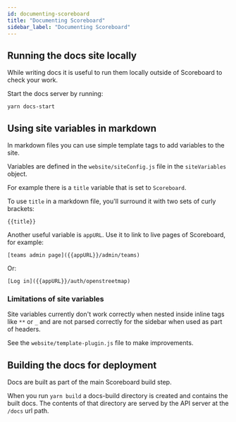 ```yaml
---
id: documenting-scoreboard
title: "Documenting Scoreboard"
sidebar_label: "Documenting Scoreboard"
---
```


## Running the docs site locally

While writing docs it is useful to run them locally outside of Scoreboard to check your work.

Start the docs server by running:

```
yarn docs-start
```

## Using site variables in markdown

In markdown files you can use simple template tags to add variables to the site.

Variables are defined in the `website/siteConfig.js` file in the `siteVariables` object.

For example there is a `title` variable that is set to `Scoreboard`.

To use `title` in a markdown file, you'll surround it with two sets of curly brackets:

```
{{title}}
```

Another useful variable is `appURL`. Use it to link to live pages of Scoreboard, for example:

```
[teams admin page]({{appURL}}/admin/teams)
```

Or:

```
[Log in]({{appURL}}/auth/openstreetmap)
```

### Limitations of site variables

Site variables currently don't work correctly when nested inside inline tags like `**` or `_` and are not parsed correctly for the sidebar when used as part of headers.

See the `website/template-plugin.js` file to make improvements.

## Building the docs for deployment

Docs are built as part of the main Scoreboard build step.

When you run `yarn build` a docs-build directory is created and contains the built docs. The contents of that directory are served by the API server at the `/docs` url path.
